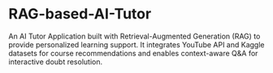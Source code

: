 # RAG-based-AI-Tutor
An AI Tutor Application built with Retrieval-Augmented Generation (RAG) to provide personalized learning support. It integrates YouTube API and Kaggle datasets for course recommendations and enables context-aware Q&amp;A for interactive doubt resolution.
